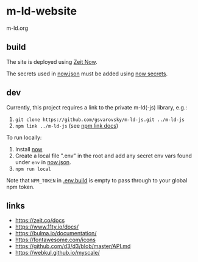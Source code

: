 # m-ld-website
m-ld.org

## build
The site is deployed using [Zeit Now](https://zeit.co/docs).

The secrets used in [now.json](now.json) must be added using [now secrets](https://zeit.co/docs/now-cli#commands/secrets).

## dev
Currently, this project requires a link to the private m-ld(-js) library, e.g.:
1. `git clone https://github.com/gsvarovsky/m-ld-js.git ../m-ld-js`
1. `npm link ../m-ld-js` (see [npm link docs](https://docs.npmjs.com/cli/link.html))

To run locally:
1. Install [now](https://zeit.co/download)
1. Create a local file ".env" in the root and add any secret env vars found under `env` in [now.json](now.json).
1. `npm run local`

Note that `NPM_TOKEN` in [.env.build](./.env.build) is empty to pass through to your global npm token.

## links
* https://zeit.co/docs
* https://www.11ty.io/docs/
* https://bulma.io/documentation/
* https://fontawesome.com/icons
* https://github.com/d3/d3/blob/master/API.md
* https://webkul.github.io/myscale/